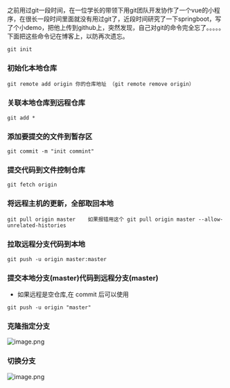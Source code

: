 之前用过git一段时间，在一位学长的带领下用git团队开发协作了一个vue的小程序，在很长一段时间里面就没有用过git了，近段时间研究了一下springboot，写了个小demo，把他上传到github上，突然发现，自己对git的命令完全忘了。。。。。下面把这些命令记在博客上，以防再次遗忘。

```
git init
```

### 初始化本地仓库

```
git remote add origin 你的仓库地址 （git remote remove origin）
```

### 关联本地仓库到远程仓库

```
git add *
```

### 添加要提交的文件到暂存区

```
git commit -m "init commint"
```

### 提交代码到文件控制仓库

```
git fetch origin
```

### 将远程主机的更新，全部取回本地

```
git pull origin master    如果报错用这个 git pull origin master --allow-unrelated-histories
```

### 拉取远程分支代码到本地

```
git push -u origin master:master
```

### 提交本地分支(master)代码到远程分支(master)

- 如果远程是空仓库,在 commit 后可以使用 
```
git push -u origin "master"
```

### 克隆指定分支
![image.png](https://iili.io/JGotIbj.png)

### 切换分支
![image.png](https://iili.io/JGot05g.png)
